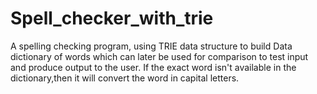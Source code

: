 # Spell_checker_with_trie
A spelling checking program, using TRIE data structure to build Data dictionary of words which can later be used for comparison to test input and produce output to the user. If the exact word isn't available in the dictionary,then it will convert the word in capital letters.
